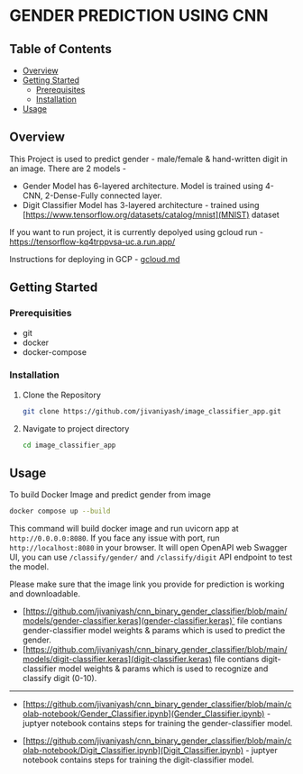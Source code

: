 # GENDER PREDICTION USING CNN

## Table of Contents
- [Overview](#overview)
- [Getting Started](#getting-started)
    - [Prerequisites](#prerequisites)
    - [Installation](#installation)
- [Usage](#usage)

## Overview
This Project is used to predict gender - male/female & hand-written digit in an image. There are 2 models - 
- Gender Model has 6-layered architecture. Model is trained using 4-CNN, 2-Dense-Fully connected layer.
- Digit Classifier Model has 3-layered architecture - trained using [https://www.tensorflow.org/datasets/catalog/mnist](MNIST) dataset

If you want to run project, it is currently depolyed using gcloud run - https://tensorflow-kq4trppvsa-uc.a.run.app/

Instructions for deploying in GCP - [gcloud.md](https://github.com/jivaniyash/image_classifier_app/blob/main/gcloud.md)

## Getting Started

### Prerequisities

- git
- docker
- docker-compose

### Installation

1. Clone the Repository
    ```bash
    git clone https://github.com/jivaniyash/image_classifier_app.git
    ```

2. Navigate to project directory
    ```bash
    cd image_classifier_app
    ```
## Usage

To build Docker Image and predict gender from image
```bash
docker compose up --build
```

This command will build docker image and run uvicorn app at `http://0.0.0.0:8080`. If you face any issue with port, run `http://localhost:8080` in your browser. It will open OpenAPI web Swagger UI, you can use `/classify/gender/` and `/classify/digit` API endpoint to test the model.

Please make sure that the image link you provide for prediction is working and downloadable.

- [https://github.com/jivaniyash/cnn_binary_gender_classifier/blob/main/models/gender-classifier.keras](gender-classifier.keras)` file contians gender-classifier model weights & params which is used to predict the gender. 
- [https://github.com/jivaniyash/cnn_binary_gender_classifier/blob/main/models/digit-classifier.keras](digit-classifier.keras) file contians digit-classifier model weights & params which is used to recognize and classify digit (0-10). 
---

- [https://github.com/jivaniyash/cnn_binary_gender_classifier/blob/main/colab-notebook/Gender_Classifier.ipynb](Gender_Classifier.ipynb) - juptyer notebook contains steps for training the gender-classifier model.

- [https://github.com/jivaniyash/cnn_binary_gender_classifier/blob/main/colab-notebook/Digit_Classifier.ipynb](Digit_Classifier.ipynb)  - juptyer notebook contains steps for training the digit-classifier model.
 